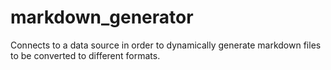 # markdown_generator
Connects to a data source in order to dynamically generate markdown files to be converted to different formats.
